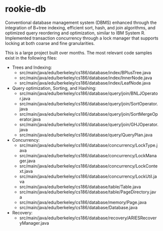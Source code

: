 # rookie-db
Conventional database management system (DBMS) enhanced through the integration of B+tree indexing, efficient sort, hash, and join algorithms, and optimized query reordering and optimization, similar to IBM System R. Implemented transaction concurrency through a lock manager that supports locking at both coarse and fine granularities.

This is a large project built over months. The most relevant code samples exist in the following files:
- Trees and Indexing:
    - src/main/java/edu/berkeley/cs186/database/index/BPlusTree.java
    - src/main/java/edu/berkeley/cs186/database/index/InnerNode.java
    - src/main/java/edu/berkeley/cs186/database/index/LeafNode.java
- Query optimization, Sorting, and Hashing:
    - src/main/java/edu/berkeley/cs186/database/query/join/BNLJOperator.java
    - src/main/java/edu/berkeley/cs186/database/query/join/SortOperator.java
    - src/main/java/edu/berkeley/cs186/database/query/join/SortMergeOperator.java
    - src/main/java/edu/berkeley/cs186/database/query/join/GHJOperator.java
    - src/main/java/edu/berkeley/cs186/database/query/QueryPlan.java
- Concurrency:
    - src/main/java/edu/berkeley/cs186/database/concurrency/LockType.java
    - src/main/java/edu/berkeley/cs186/database/concurrency/LockManager.java
    - src/main/java/edu/berkeley/cs186/database/concurrency/LockContext.java
    - src/main/java/edu/berkeley/cs186/database/concurrency/LockUtil.java
    - src/main/java/edu/berkeley/cs186/database/table/Table.java
    - src/main/java/edu/berkeley/cs186/database/table/PageDirectory.java
    - src/main/java/edu/berkeley/cs186/database/memory/Page.java
    - src/main/java/edu/berkeley/cs186/database/Database.java
- Recovery:
    - src/main/java/edu/berkeley/cs186/database/recovery/ARIESRecoveryManager.java
